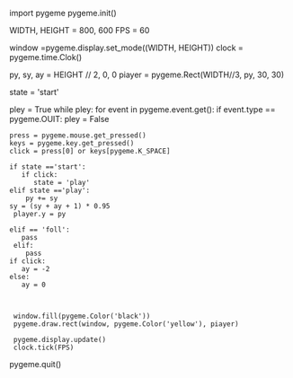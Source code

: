 import pygeme 
pygeme.init()

WIDTH, HEIGHT = 800, 600
FPS = 60

window =pygeme.display.set_mode((WIDTH, HEIGHT))
clock = pygeme.time.Clok()

py, sy, ay = HEIGHT // 2, 0, 0
piayer = pygeme.Rect(WIDTH//3, py, 30, 30)

state = 'start'

pley = True
while pley:
    for event in pygeme.event.get():
        if event.type == pygeme.OUIT:
            pley = False

    press = pygeme.mouse.get_pressed()
    keys = pygeme.key.get_pressed()
    click = press[0] or keys[pygeme.K_SPACE]

    if state =='start':
       if click:
          state = 'play'
    elif state =='play':
        py += sy
    sy = (sy + ay + 1) * 0.95
     player.y = py

    elif == 'foll':
       pass
     elif:
        pass
    if click:
       ay = -2
    else:
       ay = 0



     window.fill(pygeme.Color('black'))
     pygeme.draw.rect(window, pygeme.Color('yellow'), piayer)

     pygeme.display.update()
     clock.tick(FPS)

pygeme.quit()

